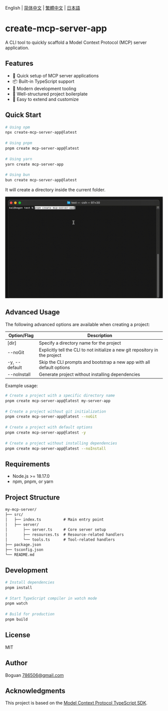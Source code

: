 English | [简体中文](https://github.com/boguan/create-mcp-app/blob/main/apps/create-mcp-server-app/docs/README_zh-CN.md) | [繁體中文](https://github.com/boguan/create-mcp-app/blob/main/apps/create-mcp-server-app/docs/README_zh-TW.md) | [日本語](https://github.com/boguan/create-mcp-app/blob/main/apps/create-mcp-server-app/docs/README_ja-JP.md)

# create-mcp-server-app

A CLI tool to quickly scaffold a Model Context Protocol (MCP) server application.

## Features

- 🚀 Quick setup of MCP server applications
- 📦 Built-in TypeScript support
- 🔧 Modern development tooling
- 📝 Well-structured project boilerplate
- 🎯 Easy to extend and customize

## Quick Start

```bash
# Using npm
npx create-mcp-server-app@latest

# Using pnpm
pnpm create mcp-server-app@latest

# Using yarn
yarn create mcp-server-app

# Using bun
bun create mcp-server-app@latest
```

It will create a directory inside the current folder.

![Server Demo](https://raw.githubusercontent.com/boguan/create-mcp-app/main/packages/docs/server.gif)

## Advanced Usage

The following advanced options are available when creating a project:

| Option/Flag | Description |
|------------|-------------|
| [dir] | Specify a directory name for the project |
| --noGit | Explicitly tell the CLI to not initialize a new git repository in the project |
| -y, --default | Skip the CLI prompts and bootstrap a new app with all default options |
| --noInstall | Generate project without installing dependencies |

Example usage:

```bash
# Create a project with a specific directory name
pnpm create mcp-server-app@latest my-server-app

# Create a project without git initialization
pnpm create mcp-server-app@latest --noGit

# Create a project with default options
pnpm create mcp-server-app@latest -y

# Create a project without installing dependencies
pnpm create mcp-server-app@latest --noInstall
```

## Requirements

- Node.js >= 18.17.0
- npm, pnpm, or yarn

## Project Structure

```
my-mcp-server/
├── src/
│   ├── index.ts          # Main entry point
│   ├── server/
│       ├── server.ts     # Core server setup
│       ├── resources.ts  # Resource-related handlers
│       └── tools.ts      # Tool-related handlers
├── package.json
├── tsconfig.json
└── README.md
```

## Development

```bash
# Install dependencies
pnpm install

# Start TypeScript compiler in watch mode
pnpm watch

# Build for production
pnpm build
```

## License

MIT

## Author

Boguan <786506@gmail.com>

## Acknowledgments

This project is based on the [Model Context Protocol TypeScript SDK](https://github.com/modelcontextprotocol/typescript-sdk).